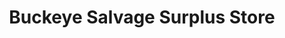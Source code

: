---
title: "Buckeye Salvage Surplus Store"
url: /canton/buckeye-salvage-surplus-store/
shop: Allgemein
---